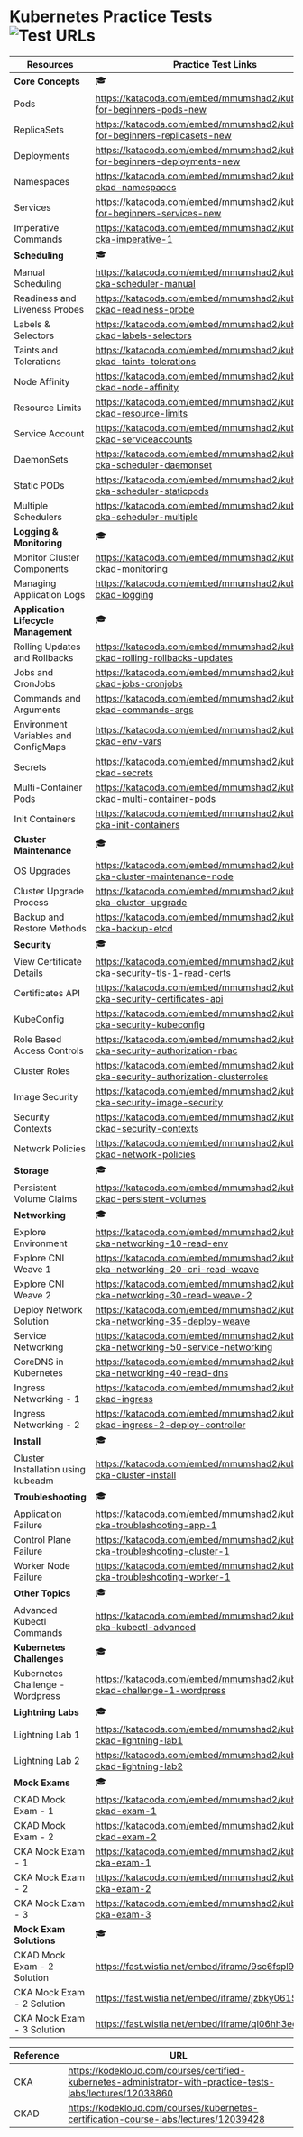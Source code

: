 # Kubernetes Practice Tests ![Test URLs](https://github.com/ShubhamTatvamasi/kubernetes-practice-tests/workflows/URL%20Test/badge.svg)

Resources | Practice Test Links
--- | --- 
**Core Concepts** | :mortar_board:
Pods | https://katacoda.com/embed/mmumshad2/kubernetes-for-beginners-pods-new
ReplicaSets | https://katacoda.com/embed/mmumshad2/kubernetes-for-beginners-replicasets-new
Deployments | https://katacoda.com/embed/mmumshad2/kubernetes-for-beginners-deployments-new
Namespaces | https://katacoda.com/embed/mmumshad2/kubernetes-ckad-namespaces
Services | https://katacoda.com/embed/mmumshad2/kubernetes-for-beginners-services-new
Imperative Commands | https://katacoda.com/embed/mmumshad2/kubernetes-cka-imperative-1
**Scheduling** | :mortar_board:
Manual Scheduling | https://katacoda.com/embed/mmumshad2/kubernetes-cka-scheduler-manual
Readiness and Liveness Probes | https://katacoda.com/embed/mmumshad2/kubernetes-ckad-readiness-probe
Labels & Selectors | https://katacoda.com/embed/mmumshad2/kubernetes-ckad-labels-selectors
Taints and Tolerations | https://katacoda.com/embed/mmumshad2/kubernetes-ckad-taints-tolerations
Node Affinity | https://katacoda.com/embed/mmumshad2/kubernetes-ckad-node-affinity
Resource Limits | https://katacoda.com/embed/mmumshad2/kubernetes-ckad-resource-limits
Service Account | https://katacoda.com/embed/mmumshad2/kubernetes-ckad-serviceaccounts
DaemonSets | https://katacoda.com/embed/mmumshad2/kubernetes-cka-scheduler-daemonset
Static PODs | https://katacoda.com/embed/mmumshad2/kubernetes-cka-scheduler-staticpods
Multiple Schedulers | https://katacoda.com/embed/mmumshad2/kubernetes-cka-scheduler-multiple
**Logging & Monitoring** | :mortar_board:
Monitor Cluster Components | https://katacoda.com/embed/mmumshad2/kubernetes-ckad-monitoring
Managing Application Logs | https://katacoda.com/embed/mmumshad2/kubernetes-ckad-logging
**Application Lifecycle Management** | :mortar_board:
Rolling Updates and Rollbacks | https://katacoda.com/embed/mmumshad2/kubernetes-ckad-rolling-rollbacks-updates
Jobs and CronJobs | https://katacoda.com/embed/mmumshad2/kubernetes-ckad-jobs-cronjobs
Commands and Arguments | https://katacoda.com/embed/mmumshad2/kubernetes-ckad-commands-args
Environment Variables and ConfigMaps | https://katacoda.com/embed/mmumshad2/kubernetes-ckad-env-vars
Secrets | https://katacoda.com/embed/mmumshad2/kubernetes-ckad-secrets
Multi-Container Pods | https://katacoda.com/embed/mmumshad2/kubernetes-ckad-multi-container-pods
Init Containers | https://katacoda.com/embed/mmumshad2/kubernetes-cka-init-containers
**Cluster Maintenance** | :mortar_board:
OS Upgrades | https://katacoda.com/embed/mmumshad2/kubernetes-cka-cluster-maintenance-node
Cluster Upgrade Process | https://katacoda.com/embed/mmumshad2/kubernetes-cka-cluster-upgrade
Backup and Restore Methods | https://katacoda.com/embed/mmumshad2/kubernetes-cka-backup-etcd
**Security** | :mortar_board:
View Certificate Details | https://katacoda.com/embed/mmumshad2/kubernetes-cka-security-tls-1-read-certs
Certificates API | https://katacoda.com/embed/mmumshad2/kubernetes-cka-security-certificates-api
KubeConfig | https://katacoda.com/embed/mmumshad2/kubernetes-cka-security-kubeconfig
Role Based Access Controls | https://katacoda.com/embed/mmumshad2/kubernetes-cka-security-authorization-rbac
Cluster Roles | https://katacoda.com/embed/mmumshad2/kubernetes-cka-security-authorization-clusterroles
Image Security | https://katacoda.com/embed/mmumshad2/kubernetes-cka-security-image-security
Security Contexts | https://katacoda.com/embed/mmumshad2/kubernetes-ckad-security-contexts
Network Policies | https://katacoda.com/embed/mmumshad2/kubernetes-ckad-network-policies
**Storage** | :mortar_board:
Persistent Volume Claims | https://katacoda.com/embed/mmumshad2/kubernetes-ckad-persistent-volumes
**Networking** | :mortar_board:
Explore Environment | https://katacoda.com/embed/mmumshad2/kubernetes-cka-networking-10-read-env
Explore CNI Weave 1 | https://katacoda.com/embed/mmumshad2/kubernetes-cka-networking-20-cni-read-weave
Explore CNI Weave 2 | https://katacoda.com/embed/mmumshad2/kubernetes-cka-networking-30-read-weave-2
Deploy Network Solution | https://katacoda.com/embed/mmumshad2/kubernetes-cka-networking-35-deploy-weave
Service Networking | https://katacoda.com/embed/mmumshad2/kubernetes-cka-networking-50-service-networking
CoreDNS in Kubernetes | https://katacoda.com/embed/mmumshad2/kubernetes-cka-networking-40-read-dns
Ingress Networking - 1 | https://katacoda.com/embed/mmumshad2/kubernetes-ckad-ingress
Ingress Networking - 2 | https://katacoda.com/embed/mmumshad2/kubernetes-ckad-ingress-2-deploy-controller
**Install** | :mortar_board:
Cluster Installation using kubeadm | https://katacoda.com/embed/mmumshad2/kubernetes-cka-cluster-install
**Troubleshooting** | :mortar_board:
Application Failure | https://katacoda.com/embed/mmumshad2/kubernetes-cka-troubleshooting-app-1
Control Plane Failure | https://katacoda.com/embed/mmumshad2/kubernetes-cka-troubleshooting-cluster-1
Worker Node Failure | https://katacoda.com/embed/mmumshad2/kubernetes-cka-troubleshooting-worker-1
**Other Topics** | :mortar_board:
Advanced Kubectl Commands | https://katacoda.com/embed/mmumshad2/kubernetes-cka-kubectl-advanced
**Kubernetes Challenges** | :mortar_board:
Kubernetes Challenge - Wordpress | https://katacoda.com/embed/mmumshad2/kubernetes-ckad-challenge-1-wordpress
**Lightning Labs** | :mortar_board:
Lightning Lab 1 | https://katacoda.com/embed/mmumshad2/kubernetes-ckad-lightning-lab1
Lightning Lab 2 | https://katacoda.com/embed/mmumshad2/kubernetes-ckad-lightning-lab2
**Mock Exams** | :mortar_board:
CKAD Mock Exam - 1 | https://katacoda.com/embed/mmumshad2/kubernetes-ckad-exam-1
CKAD Mock Exam - 2 | https://katacoda.com/embed/mmumshad2/kubernetes-ckad-exam-2
CKA Mock Exam - 1 | https://katacoda.com/embed/mmumshad2/kubernetes-cka-exam-1
CKA Mock Exam - 2 | https://katacoda.com/embed/mmumshad2/kubernetes-cka-exam-2
CKA Mock Exam - 3 | https://katacoda.com/embed/mmumshad2/kubernetes-cka-exam-3
**Mock Exam Solutions** | :mortar_board:
CKAD Mock Exam - 2 Solution | https://fast.wistia.net/embed/iframe/9sc6fspl9r
CKA Mock Exam - 2 Solution | https://fast.wistia.net/embed/iframe/jzbky0615l
CKA Mock Exam - 3 Solution | https://fast.wistia.net/embed/iframe/ql06hh3eey

Reference | URL 
--- | --- 
CKA | https://kodekloud.com/courses/certified-kubernetes-administrator-with-practice-tests-labs/lectures/12038860
CKAD | https://kodekloud.com/courses/kubernetes-certification-course-labs/lectures/12039428
